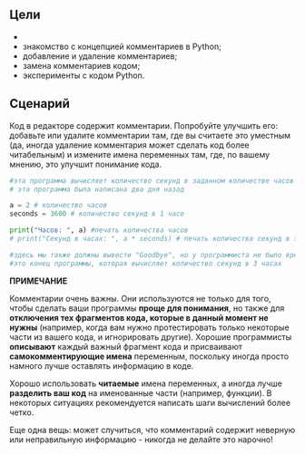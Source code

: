 ## Цели
*   
* знакомство с концепцией комментариев в Python;
* добавление и удаление комментариев;
* замена комментариев кодом;
* эксперименты с кодом Python.

Сценарий
--------

Код в редакторе содержит комментарии. Попробуйте улучшить его: добавьте или удалите комментарии там, где вы считаете это уместным (да, иногда удаление комментария может сделать код более читабельным) и измените имена переменных там, где, по вашему мнению, это улучшит понимание кода.

```python
#эта программа вычисляет количество секунд в заданном количестве часов
# эта программа была написана два дня назад

a = 2 # количество часов
seconds = 3600 # количество секунд в 1 часе

print("Часов: ", a) #печать количества часов
# print("Секунд в часах: ", a * seconds) # печать количества секунд в заданном количестве часов

#здесь мы также должны вывести "Goodbye", но у программиста не было времени написать код
#это конец программы, которая вычисляет количество секунд в 3 часах

```

**ПРИМЕЧАНИЕ**

Комментарии очень важны. Они используются не только для того, чтобы сделать ваши программы **проще для понимания**, но также для **отключения тех фрагментов кода, которые в данный момент не нужны** (например, когда вам нужно протестировать только некоторые части из вашего кода, и игнорировать другие). Хорошие программисты **описывают** каждый важный фрагмент кода и присваивают **самокомментирующие имена** переменным, поскольку иногда просто намного лучше оставлять информацию в коде.

Хорошо использовать **читаемые** имена переменных, а иногда лучше **разделить ваш код** на именованные части (например, функции). В некоторых ситуациях рекомендуется написать шаги вычислений более четко.

Еще одна вещь: может случиться, что комментарий содержит неверную или неправильную информацию - никогда не делайте это нарочно!

